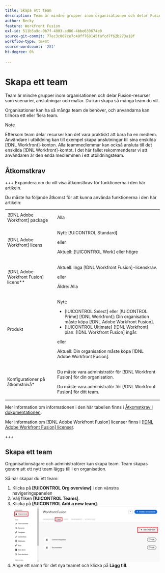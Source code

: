 ```yaml
---
title: Skapa ett team
description: Team är mindre grupper inom organisationen och delar Fusion-resurser som scenarier, anslutningar och mallar. Du kan skapa så många team du vill.
author: Becky
feature: Workfront Fusion
exl-id: 511b5a9c-0b7f-4003-ad86-4bbe630674e0
source-git-commit: 77ec3c007ce7c49ff760145fafcd7f62b273a18f
workflow-type: tm+mt
source-wordcount: '281'
ht-degree: 0%

---
```


# Skapa ett team

Team är mindre grupper inom organisationen och delar Fusion-resurser som scenarier, anslutningar och mallar. Du kan skapa så många team du vill.

Organisationer kan ha så många team de behöver, och användarna kan tillhöra ett eller flera team.

>[!NOTE]
>
>Eftersom team delar resurser kan det vara praktiskt att bara ha en medlem. Användare i utbildning kan till exempel skapa anslutningar till sina enskilda [!DNL Workfront]-konton. Alla teammedlemmar kan också ansluta till det enskilda [!DNL Workfront]-kontot. I det här fallet rekommenderar vi att användaren är den enda medlemmen i ett utbildningsteam.

## Åtkomstkrav

+++ Expandera om du vill visa åtkomstkrav för funktionerna i den här artikeln.

Du måste ha följande åtkomst för att kunna använda funktionerna i den här artikeln:

<table style="table-layout:auto">
 <col> 
 <col> 
 <tbody> 
  <tr> 
   <td role="rowheader">[!DNL Adobe Workfront] package</td> 
   <td> <p>Alla</p> </td> 
  </tr> 
  <tr data-mc-conditions=""> 
   <td role="rowheader">[!DNL Adobe Workfront] licens</td> 
   <td> <p>Nytt: [!UICONTROL Standard]</p><p>eller</p><p>Aktuell: [!UICONTROL Work] eller högre</p> </td> 
  </tr> 
  <tr> 
   <td role="rowheader">[!DNL Adobe Workfront Fusion] licens**</td> 
   <td>
   <p>Aktuell: Inga [!DNL Workfront Fusion]-licenskrav.</p>
   <p>eller</p>
   <p>Äldre: Alla </p>
   </td> 
  </tr> 
  <tr> 
   <td role="rowheader">Produkt</td> 
   <td>
   <p>Nytt:</p> <ul><li>[!UICONTROL Select] eller [!UICONTROL Prime] [!DNL Workfront]: Din organisation måste köpa [!DNL Adobe Workfront Fusion].</li><li>[!UICONTROL Ultimate] [!DNL Workfront] plan: [!DNL Workfront Fusion] ingår.</li></ul>
   <p>eller</p>
   <p>Aktuell: Din organisation måste köpa [!DNL Adobe Workfront Fusion].</p>
   </td> 
  </tr>
  <tr data-mc-conditions=""> 
   <td role="rowheader">Konfigurationer på åtkomstnivå*</td> 
   <td> 
     <p>Du måste vara administratör för [!DNL Workfront Fusion] för din organisation.</p>
     <p>Du måste vara administratör för [!DNL Workfront Fusion] för ditt team.</p>
   </td> 
  </tr> 
   </td> 
  </tr> 
 </tbody> 
</table>

Mer information om informationen i den här tabellen finns i [Åtkomstkrav i dokumentationen](/help/workfront-fusion/references/licenses-and-roles/access-level-requirements-in-documentation.md).

Mer information om [!DNL Adobe Workfront Fusion] licenser finns i [[!DNL Adobe Workfront Fusion] licenser](/help/workfront-fusion/set-up-and-manage-workfront-fusion/licensing-operations-overview/license-automation-vs-integration.md).

+++



## Skapa ett team

Organisationsägare och administratörer kan skapa team. Team skapas genom att ett nytt team läggs till i en organisation.

Så här skapar du ett team:

1. Klicka på **[!UICONTROL Org overview]** i den vänstra navigeringspanelen
1. Välj fliken **[!UICONTROL Teams]**.
1. Klicka på **[!UICONTROL Add a new team]**.
   ![Skapa ett team](assets/create-new-team-button.png)
1. Ange ett namn för det nya teamet och klicka på **Lägg till**.
